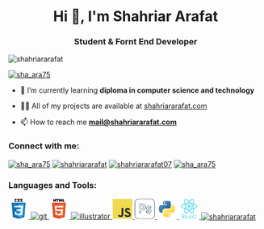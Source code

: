 <h1 align="center">Hi 👋, I'm Shahriar Arafat</h1>
<h3 align="center">Student & Fornt End Developer</h3>

<p align="left"> <img src="https://komarev.com/ghpvc/?username=shahriararafat&label=Profile%20views&color=0e75b6&style=flat" alt="shahriararafat" /> </p>

<p align="left"> <a href="https://twitter.com/sha_ara75" target="blank"><img src="https://img.shields.io/twitter/follow/sha_ara75?logo=twitter&style=for-the-badge" alt="sha_ara75" /></a> </p>

- 🌱 I’m currently learning **diploma in computer science and technology**

- 👨‍💻 All of my projects are available at [shahriararafat.com](shahriararafat.com)

- 📫 How to reach me **mail@shahriararafat.com**

<h3 align="left">Connect with me:</h3>
<p align="left">
<a href="https://twitter.com/sha_ara75" target="blank"><img align="center" src="https://raw.githubusercontent.com/rahuldkjain/github-profile-readme-generator/master/src/images/icons/Social/twitter.svg" alt="sha_ara75" height="30" width="40" /></a>
<a href="https://linkedin.com/in/shahriararafat" target="blank"><img align="center" src="https://raw.githubusercontent.com/rahuldkjain/github-profile-readme-generator/master/src/images/icons/Social/linked-in-alt.svg" alt="shahriararafat" height="30" width="40" /></a>
<a href="https://fb.com/shahriararafatai" target="blank"><img align="center" src="https://raw.githubusercontent.com/rahuldkjain/github-profile-readme-generator/master/src/images/icons/Social/facebook.svg" alt="shahriararafat07" height="30" width="40" /></a>
<a href="https://instagram.com/sha_ara75" target="blank"><img align="center" src="https://raw.githubusercontent.com/rahuldkjain/github-profile-readme-generator/master/src/images/icons/Social/instagram.svg" alt="sha_ara75" height="30" width="40" /></a>
</p>

<h3 align="left">Languages and Tools:</h3>
<p align="left"> <a href="https://www.w3schools.com/css/" target="_blank" rel="noreferrer"> <img src="https://raw.githubusercontent.com/devicons/devicon/master/icons/css3/css3-original-wordmark.svg" alt="css3" width="40" height="40"/> </a> <a href="https://git-scm.com/" target="_blank" rel="noreferrer"> <img src="https://www.vectorlogo.zone/logos/git-scm/git-scm-icon.svg" alt="git" width="40" height="40"/> </a> <a href="https://www.w3.org/html/" target="_blank" rel="noreferrer"> <img src="https://raw.githubusercontent.com/devicons/devicon/master/icons/html5/html5-original-wordmark.svg" alt="html5" width="40" height="40"/> </a> <a href="https://www.adobe.com/in/products/illustrator.html" target="_blank" rel="noreferrer"> <img src="https://www.vectorlogo.zone/logos/adobe_illustrator/adobe_illustrator-icon.svg" alt="illustrator" width="40" height="40"/> </a> <a href="https://www.java.com" target="_blank" rel="noreferrer"> <img src="https://raw.githubusercontent.com/devicons/devicon/master/icons/javascript/javascript-original.svg" alt="javascript" width="40" height="40"/> </a> <a href="https://www.photoshop.com/en" target="_blank" rel="noreferrer"> <img src="https://raw.githubusercontent.com/devicons/devicon/master/icons/photoshop/photoshop-line.svg" alt="photoshop" width="40" height="40"/> </a> <a href="https://www.python.org" target="_blank" rel="noreferrer"> <img src="https://raw.githubusercontent.com/devicons/devicon/master/icons/python/python-original.svg" alt="python" width="40" height="40"/> </a> <a href="https://reactjs.org/" target="_blank" rel="noreferrer"> <img src="https://raw.githubusercontent.com/devicons/devicon/master/icons/react/react-original-wordmark.svg" alt="react" width="40" height="40"/> </a> <a href="https://www.ruby-lang.org/en/" target="_blank" rel="noreferrer"> <img

<p><img align="center" src="https://github-readme-stats.vercel.app/api/top-langs?username=shahriararafat&show_icons=true&locale=en&layout=compact" alt="shahriararafat" /></p>
